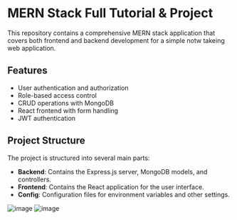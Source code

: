 # MERN Stack Full Tutorial & Project

This repository contains a comprehensive MERN stack application that covers both frontend and backend development for a simple notw takeing web application.

## Features

- User authentication and authorization
- Role-based access control
- CRUD operations with MongoDB
- React frontend with form handling
- JWT authentication

## Project Structure

The project is structured into several main parts:

- **Backend**: Contains the Express.js server, MongoDB models, and controllers.
- **Frontend**: Contains the React application for the user interface.
- **Config**: Configuration files for environment variables and other settings.

![image](https://github.com/user-attachments/assets/84afd46d-dc3b-465d-b755-3e41e7f3f30f)
![image](https://github.com/user-attachments/assets/7f38f394-2852-46d4-9b88-36fe186b3d98)
